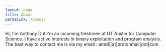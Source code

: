 ```yaml
---
layout: page
title: About
permalink: /about/
---
```

Hi, I'm Anthony Du! I'm an incoming freshmen at UT Austin for Computer Science. I have active interests in binary exploitation and program analysis. <br>
The best way to contact me is via my email : antd6[at]protonmail[dot]com
